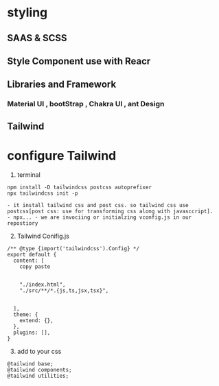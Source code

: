 # styling

## SAAS & SCSS

## Style Component use with Reacr

## Libraries and Framework

### Material UI , bootStrap , Chakra UI , ant Design

## Tailwind

# configure Tailwind

1) terminal

```
npm install -D tailwindcss postcss autoprefixer 
npx tailwindcss init -p

- it install tailwind css and post css. so tailwind css use postcss[post css: use for transforming css along with javasccript].
- npx... - we are invociing or initialzing vconfig.js in our repostiory

```

2) Tailwind Conifig.js
```
/** @type {import('tailwindcss').Config} */
export default {
  content: [
    copy paste


    "./index.html",
    "./src/**/*.{js,ts,jsx,tsx}",


  ],
  theme: {
    extend: {},
  },
  plugins: [],
}
```
3) add to your css
```
@tailwind base;
@tailwind components;
@tailwind utilities;
```
